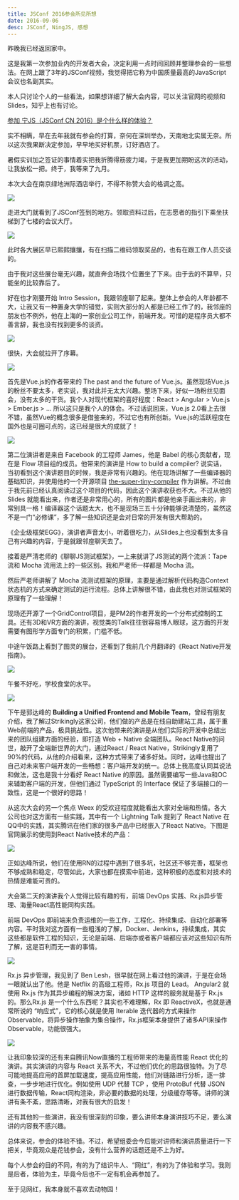 ```yaml
---
title: JSConf 2016参会所见所想
date: 2016-09-06
desc: JSConf, NingJS, 感想
---
```


昨晚我已经返回家中。

这是我第一次参加业内的开发者大会，决定利用一点时间回顾并整理参会的一些想法。在网上跟了3年的JSConf视频，我觉得把它称为中国质量最高的JavaScript会议也名副其实。

本人只讨论个人的一些看法，如果想详细了解大会内容，可以关注官网的视频和Slides，知乎上也有讨论。

[参加 宁JS（JSConf CN 2016）是个什么样的体验？](https://www.zhihu.com/question/50244455)

实不相瞒，早在去年我就有参会的打算，奈何在深圳举办，天南地北实属无奈。所以这次我果断决定参加，早早地买好机票，订好酒店了。

<!-- more -->

暑假实训加之签证的事情着实把我折腾得筋疲力竭，于是我更加期盼这次的活动，让我放松一把。终于，我等来了九月。

本次大会在南京绿地洲际酒店举行，不得不称赞大会的格调之高。

![](/img/ldzj.jpg)

走进大门就看到了JSConf签到的地方。领取资料过后，在志愿者的指引下乘坐扶梯到了七楼的会议大厅。

![](/img/jsconf.jpg)

此时各大展区早已熙熙攘攘，有在扫描二维码领取奖品的，也有在跟工作人员交谈的。

由于我对这些展台毫无兴趣，就直奔会场找个位置坐了下来。由于去的不算早，只能坐的比较靠后了。

好在也才刚要开始 Intro Session，我跟邻座聊了起来。整体上参会的人年龄都不大，让我又有一种置身大学的错觉，实则大部分的人都是已经工作了的，我邻座的朋友也不例外，他在上海的一家创业公司工作，前端开发。可惜的是程序员大都不善言辞，我也没有找到更多的谈资。

![](/img/jsconf2.jpg)

很快，大会就拉开了序幕。

![](/img/jsconf-vue.jpg)

首先是Vue.js的作者带来的 The past and the future of Vue.js。虽然现场Vue.js的粉丝不要太多，老实说，我对此并无太大兴趣。整场下来，好似一场粉丝见面会，没有太多的干货。我个人对现代框架的喜好程度：React > Angular > Vue.js > Ember.js > ... 所以这只是我个人的体会。不过话说回来，Vue.js 2.0看上去很不错，虽然Vue的概念很多是借鉴来的，不过它也有所创新。Vue.js的活跃程度在国外也是可圈可点的，这已经是很大的成就了！

![](/img/jsconf3.jpg)

第二位演讲者是来自 Facebook 的工程师 James，他是 Babel 的核心贡献者，现在是 Flow 项目组的成员。他带来的演讲是 How to build a compiler? 说实话，当初看到这个演讲题目的时候，我是非常有兴趣的。他在现场讲解了一些编译器的基础知识，并使用他的一个开源项目 [the-super-tiny-compiler](https://github.com/thejameskyle/the-super-tiny-compiler) 作为讲解。不过由于我先前已经认真阅读过这个项目的代码，因此这个演讲收获也不大。不过从他的 Slides 就能看出来，作者还是非常用心的，所有的图片都是他亲手画出来的，非常别具一格！编译器这个话题太大，也不是现场三五十分钟能够说清楚的，虽然这不是一门“必修课”，多了解一些知识还是会对日常的开发有很大帮助的。

《企业级框架EGG》，演讲者声音太小，听着很吃力，从Slides上也没看到太多自己有兴趣的内容，于是就跟邻座聊天去了。

接着是严清老师的《聊聊JS测试框架》，一上来就讲了JS测试的两个流派：Tape 流和 Mocha 流用法上的一些区别。我和严老师一样都是 Mocha 流。

然后严老师讲解了 Mocha 流测试框架的原理，主要是通过解析代码构造Context状态机的方式来确定测试的运行流程。总体上讲解很不错，由此我也对测试框架的原理有了一些理解！

现场还开源了一个GridControl项目，是PM2的作者开发的一个分布式控制的工具。还有3D和VR方面的演讲，视觉类的Talk往往很容易博人眼球，这方面的开发需要有图形学方面专门的积累，门槛不低。

中途午饭路上看到了图灵的展台，还看到了我前几个月翻译的《React Native开发指南》。

![](/img/learning-rn.jpg)

午餐不好吃，学校食堂的水平。

![](/img/jsconf-lunch.jpg)

下午是郭达峰的 **Building a Unified Frontend and Mobile Team**，曾经有朋友介绍，我了解过Strikingly这家公司，他们做的产品是在线自助建站工具，属于重Web前端的产品，极具挑战性。这次他带来的演讲是从他们实际的开发中总结出来的团队组建方面的经验，即打造 Web + Native 全端团队。React Native的问世，敲开了全端新世界的大门，通过React / React Native，Strikingly复用了90%的代码，从他的介绍看来，这种方式带来了诸多好处。同时，达峰也提出了自己对未来客户端开发的一些畅想：客户端开发的统一。总体上我高度认同其说法和做法，这也是我十分看好 React Native 的原因。虽然需要编写一些Java和OC来辅助客户端的开发，但他们通过 TypeScript 的 Interface 保证了多端接口的一致性，这是一个很好的思路！

从这次大会的另一个焦点 Weex 的受欢迎程度就能看出大家对全端和热情。各大公司也对这方面有一些实践，其中有一个 Lightning Talk 提到了 React Native 在QQ中的实践，其实腾讯在他们家的很多产品中已经嵌入了React Native。下图是官网展示的使用到React Native技术的产品：

![](/img/tencent-rn.png)

正如达峰所说，他们在使用RN的过程中遇到了很多坑，社区还不够完善，框架也不够成熟和稳定，尽管如此，大家也都在摸索中前进，这种积极的态度和对技术的热情是难能可贵的。

大会第二天的演讲我个人觉得比较有趣的有，前端 DevOps 实践、Rx.js异步管理、海量React高性能同构实践。

前端 DevOps 即前端来负责运维的一些工作，工程化、持续集成、自动化部署等内容。平时我对这方面有一些粗浅的了解，Docker、Jenkins，持续集成，其实这些都是软件工程的知识，无论是前端、后端亦或者客户端都应该对这些知识有所了解，这是百利而无一害的事情。

![](/img/jsconf-rx.jpg)

Rx.js 异步管理，我见到了 Ben Lesh，很早就在网上看过他的演讲，于是在会场一眼就认出了他。他是 Netflix 的高级工程师，Rx.js 项目的 Lead。 Angular2 就使用 Rx.js 作为其异步编程的解决方案，诸如 HTTP 这样的服务就是基于 Rx.js 的。那么Rx.js 是一个什么东西呢？其实也不难理解，Rx 即 ReactiveX，也就是通常所说的 “响应式”，它的核心就是使用 Iterable 迭代器的方式来操作 Observable，将异步操作抽象为集合操作，Rx.js框架本身提供了诸多API来操作Observable，功能很强大。

![](/img/jsconf-now.jpg)

让我印象较深的还有来自腾讯Now直播的工程师带来的海量高性能 React 优化的演讲。其实演讲的内容与 React 关系不大，不过他们优化的思路很独特。为了尽可能地提高应用的首屏加载速度，提高应用性能，他们对链路进行分析，逐一排查，一步步地进行优化。例如使用 UDP 代替 TCP ，使用 ProtoBuf 代替 JSON 进行数据传输，React同构渲染，非必要的数据的处理，分级缓存等等。讲师的演讲有条不紊，思路清晰，对我有很大的启发！

还有其他的一些演讲，我没有很深刻的印象，要么讲师本身演讲技巧不足，要么演讲的内容我不感兴趣。

总体来说，参会的体验不错。不过，希望组委会今后能对讲师和演讲质量进行一下把关，毕竟观众是花钱参会，没有什么营养的话题还是不上为好。

每个人参会的目的不同，有的为了结识牛人、“网红”，有的为了体验和学习。我则是后者，体验为主，毕竟今后也不一定有机会再参加了。

至于见网红，我本身就不喜欢去动物园！